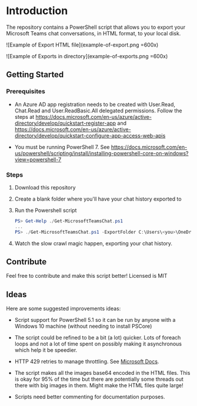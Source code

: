 # Introduction

The repository contains a PowerShell script that allows you to export your Microsoft Teams chat conversations, in HTML format, to your local disk.

![Example of Export HTML file](example-of-export.png =600x)

![Example of Exports in directory](example-of-exports.png =600x)

## Getting Started

### Prerequisites

- An Azure AD app registration needs to be created with User.Read, Chat.Read and User.ReadBasic.All delegated permissions. Follow the steps at https://docs.microsoft.com/en-us/azure/active-directory/develop/quickstart-register-app and https://docs.microsoft.com/en-us/azure/active-directory/develop/quickstart-configure-app-access-web-apis

- You must be running PowerShell 7. See https://docs.microsoft.com/en-us/powershell/scripting/install/installing-powershell-core-on-windows?view=powershell-7

### Steps

1. Download this repository

1. Create a blank folder where you'll have your chat history exported to

1. Run the Powershell script

   ```PowerShell
   PS> Get-Help ./Get-MicrosoftTeamsChat.ps1
   ...
   PS> ./Get-MicrosoftTeamsChat.ps1 -ExportFolder C:\Users\<you>\OneDrive\ExportChat\ -clientId "0728c136-cc8c-4b29-bbb7-e20c5c35f53a" -tenantId "b2541388-a22b-4b8d-b027-883ad6b445a7" -domain "contoso.com"
   ```

1. Watch the slow crawl magic happen, exporting your chat history.

## Contribute

Feel free to contribute and make this script better! Licensed is MIT

## Ideas

Here are some suggested improvements ideas:

- Script support for PowerShell 5.1 so it can be run by anyone with a Windows 10 machine (without needing to install PSCore)

- The script could be refined to be a bit (a lot) quicker. Lots of foreach loops and not a lot of time spent on possibly making it asynchronous which help it be speedier.

- HTTP 429 retries to manage throttling. See [Microsoft Docs](https://docs.microsoft.com/en-us/graph/throttling).

- The script makes all the images base64 encoded in the HTML files.
  This is okay for 95% of the time but there are potentially some threads out there with big images in them.
  Might make the HTML files quite large!

- Scripts need better commenting for documentation purposes.
